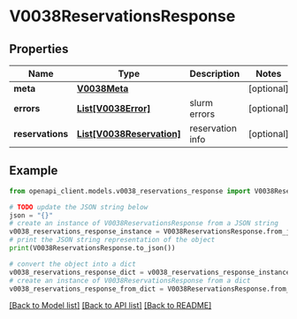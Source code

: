 # V0038ReservationsResponse


## Properties

Name | Type | Description | Notes
------------ | ------------- | ------------- | -------------
**meta** | [**V0038Meta**](V0038Meta.md) |  | [optional] 
**errors** | [**List[V0038Error]**](V0038Error.md) | slurm errors | [optional] 
**reservations** | [**List[V0038Reservation]**](V0038Reservation.md) | reservation info | [optional] 

## Example

```python
from openapi_client.models.v0038_reservations_response import V0038ReservationsResponse

# TODO update the JSON string below
json = "{}"
# create an instance of V0038ReservationsResponse from a JSON string
v0038_reservations_response_instance = V0038ReservationsResponse.from_json(json)
# print the JSON string representation of the object
print(V0038ReservationsResponse.to_json())

# convert the object into a dict
v0038_reservations_response_dict = v0038_reservations_response_instance.to_dict()
# create an instance of V0038ReservationsResponse from a dict
v0038_reservations_response_from_dict = V0038ReservationsResponse.from_dict(v0038_reservations_response_dict)
```
[[Back to Model list]](../README.md#documentation-for-models) [[Back to API list]](../README.md#documentation-for-api-endpoints) [[Back to README]](../README.md)



